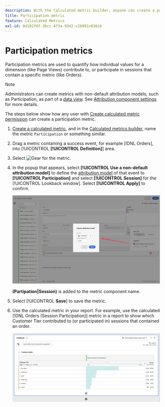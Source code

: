 ```yaml
---
description: With the Calculated metric builder, anyone can create a participation metric.
title: Participation metric
feature: Calculated Metrics
exl-id: 0d102f0f-3bcc-4f3a-93d2-c2b991c636cb
---
```

# Participation metrics

Participation metrics are used to quantify how individual values for a dimension (like Page Views) contribute to, or participate in sessions that contain a specific metric (like Orders).

>[!NOTE]
>
>Administrators can create metrics with non-default attribution models, such as Participation, as part of a [data view](https://experienceleague.adobe.com/en/docs/analytics-platform/using/cja-dataviews/data-views). See [Attribution component settings](../../../data-views/component-settings/attribution.md) for more details.

The steps below show how any user with [Create calculated metric permission](/help/technotes//access-control.md#user-level-access) can create a participation metric.

1. [Create a calculated metric](cm-workflow.md), and in the [Calculated metrics builder](cm-build-metrics.md), name the metric `Participation` or something similar.
1. Drag a metric containing a success event, for example [!DNL Orders], into [!UICONTROL **[!UICONTROL Definition]**] area.
1. Select ![Gear](https://spectrum.adobe.com/static/icons/workflow_18/Smock_Settings_18_N.svg) for the metric. 
1. In the popup that appears, select **[!UICONTROL Use a non-default attribution model]** to define the [attribution model](/help/components/calc-metrics/cm-workflow/m-metric-type-alloc.md) of that event to **[!UICONTROL Participation]** and select **[!UICONTROL Session]** for the [!UICONTROL Lookback window]. Select **[!UICONTROL Apply]** to confirm.


    ![Column attribution model popup showing Participation selected as the model  and Session selected for Lookback window.](assets/participation-setup.png)

    **(Partipation|Session)** is added to the metric component name. 

  

1. Select [!UICONTROL **Save**] to save the metric.
1. Use the calculated metric in your report. For example, use the calculated [!DNL Orders (Session Participation)] metric in a report to show which Customer Tier contributed to (or participated in) sessions that contained an order.

    ![Freeform table showing Customer Tier and Orders.](assets/participation-pages-customer-tier.png)
